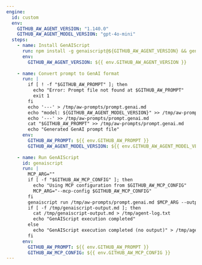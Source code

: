 ```yaml
---
engine:
  id: custom
  env:
    GITHUB_AW_AGENT_VERSION: "1.140.0"
    GITHUB_AW_AGENT_MODEL_VERSION: "gpt-4o-mini"
  steps:
    - name: Install GenAIScript
      run: npm install -g genaiscript@${GITHUB_AW_AGENT_VERSION} && genaiscript --version
      env:
        GITHUB_AW_AGENT_VERSION: ${{ env.GITHUB_AW_AGENT_VERSION }}
    
    - name: Convert prompt to GenAI format
      run: |
        if [ ! -f "$GITHUB_AW_PROMPT" ]; then
          echo "Error: Prompt file not found at $GITHUB_AW_PROMPT"
          exit 1
        fi
        echo '---' > /tmp/aw-prompts/prompt.genai.md
        echo "model: ${GITHUB_AW_AGENT_MODEL_VERSION}" >> /tmp/aw-prompts/prompt.genai.md
        echo '---' >> /tmp/aw-prompts/prompt.genai.md
        cat "$GITHUB_AW_PROMPT" >> /tmp/aw-prompts/prompt.genai.md
        echo "Generated GenAI prompt file"
      env:
        GITHUB_AW_PROMPT: ${{ env.GITHUB_AW_PROMPT }}
        GITHUB_AW_AGENT_MODEL_VERSION: ${{ env.GITHUB_AW_AGENT_MODEL_VERSION }}
    
    - name: Run GenAIScript
      id: genaiscript
      run: |
        MCP_ARG=""
        if [ -f "$GITHUB_AW_MCP_CONFIG" ]; then
          echo "Using MCP configuration from $GITHUB_AW_MCP_CONFIG"
          MCP_ARG="--mcp-config $GITHUB_AW_MCP_CONFIG"
        fi
        genaiscript run /tmp/aw-prompts/prompt.genai.md $MCP_ARG --output /tmp/genaiscript-output.md || echo "GenAIScript completed"
        if [ -f /tmp/genaiscript-output.md ]; then
          cat /tmp/genaiscript-output.md > /tmp/agent-log.txt
          echo "GenAIScript execution completed"
        else
          echo "GenAIScript execution completed (no output)" > /tmp/agent-log.txt
        fi
      env:
        GITHUB_AW_PROMPT: ${{ env.GITHUB_AW_PROMPT }}
        GITHUB_AW_MCP_CONFIG: ${{ env.GITHUB_AW_MCP_CONFIG }}
---
```


<!--
This shared configuration sets up a custom agentic engine using microsoft/genaiscript.

**Usage:**
Include this file in your workflow using frontmatter imports:

```yaml
---
imports:
  - shared/genaiscript.md
---
```

**Requirements:**
- The workflow will install genaiscript npm package using version from `GITHUB_AW_AGENT_VERSION` env var
- The original prompt file is converted to GenAI markdown format (prompt.genai.md)
- GenAIScript is executed with MCP server configuration if available
- Output is captured in the agent log file

**Note**: 
- This workflow requires internet access to install npm packages
- The genaiscript version can be customized by setting the `GITHUB_AW_AGENT_VERSION` environment variable (default: `1.140.0`)
- The AI model can be customized by setting the `GITHUB_AW_AGENT_MODEL_VERSION` environment variable (default: `gpt-4o-mini`)
- MCP server configuration is automatically passed if configured in the workflow
-->
